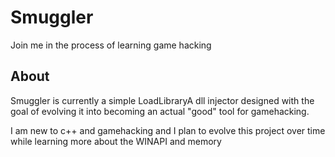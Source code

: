 # Smuggler
Join me in the process of learning game hacking


## About
Smuggler is currently a simple LoadLibraryA dll injector designed with the goal of evolving it into becoming an actual "good" tool for gamehacking.

I am new to c++ and gamehacking and I plan to evolve this project over time while learning more about the WINAPI and memory
